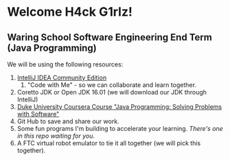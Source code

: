 # Welcome H4ck G1rlz!
## Waring School Software Engineering End Term (Java Programming)

We will be using the following resources:

1. [IntelliJ IDEA Community Edition](https://www.jetbrains.com/idea/download/#section=mac)
    1. "Code with Me" - so we can collaborate and learn together.
1. Coretto JDK  or Open JDK 16.01 (we will download our JDK through IntelliJ)
1. [Duke University Coursera Course "Java Programming: Solving Problems with Software"](https://www.coursera.org/learn/java-programming?specialization=java-programming)
1. Git Hub to save and share our work.
1. Some fun programs I'm building to accelerate your learning. _There's one in this repo waiting for you._
1. A FTC virtual robot emulator to tie it all together (we will pick this together).
